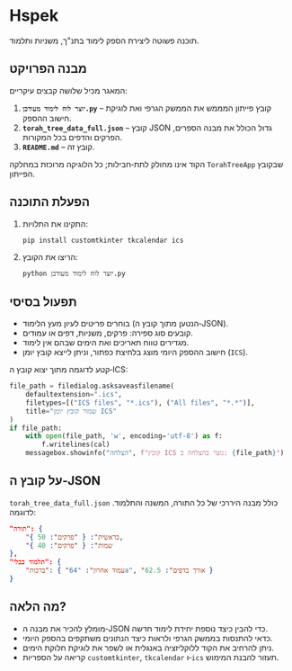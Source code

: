 # Hspek
תוכנה פשוטה ליצירת הספק לימוד בתנ"ך, משניות ותלמוד.

## מבנה הפרויקט
המאגר מכיל שלושה קבצים עיקריים:
1. **`יוצר לוח לימוד מעודכן.py`** – קובץ פייתון המממש את הממשק הגרפי ואת לוגיקת חישוב ההספק.
2. **`torah_tree_data_full.json`** – קובץ JSON גדול הכולל את מבנה הספרים, הפרקים והדפים בכל המקורות.
3. **`README.md`** – קובץ זה.

הקוד אינו מחולק לתת‑חבילות; כל הלוגיקה מרוכזת במחלקה `TorahTreeApp` שבקובץ הפייתון.

## הפעלת התוכנה
1. התקינו את התלויות:
   ```bash
   pip install customtkinter tkcalendar ics
   ```
2. הריצו את הקובץ:
   ```bash
   python יוצר לוח לימוד מעודכן.py
   ```

## תפעול בסיסי
- בוחרים פריטים לעיון מעץ הלימוד (הנטען מתוך קובץ ה‑JSON).
- קובעים סוג ספירה: פרקים, משניות, דפים או עמודים.
- מגדירים טווח תאריכים ואת הימים שבהם אין לימוד.
- חישוב ההספק היומי מוצג בלחיצת כפתור, וניתן לייצא קובץ יומן (`ICS`).

קטע לדוגמה מתוך יצוא קובץ ה‑ICS:
```python
file_path = filedialog.asksaveasfilename(
    defaultextension=".ics",
    filetypes=[("ICS files", "*.ics"), ("All files", "*.*")],
    title="שמור קובץ יומן ICS"
)
if file_path:
    with open(file_path, 'w', encoding='utf-8') as f:
        f.writelines(cal)
    messagebox.showinfo("הצלחה", f"קובץ ICS נוצר בהצלחה ב: {file_path}")
```

## על קובץ ה‑JSON
`torah_tree_data_full.json` כולל מבנה היררכי של כל התורה, המשנה והתלמוד. לדוגמה:
```json
"תורה": {
    "בראשית": { "פרקים": 50 },
    "שמות": { "פרקים": 40 }
},
"תלמוד בבלי": {
    "ברכות": { "עמוד אחרון": "64a", "אורך בדפים": 62.5 }
}
```

## מה הלאה?
- מומלץ להכיר את מבנה ה‑JSON כדי להבין כיצד נוספת יחידת לימוד חדשה.
- כדאי להתנסות בממשק הגרפי ולראות כיצד הנתונים משתקפים בהספק היומי.
- ניתן להרחיב את הקוד ללוקליזציה באנגלית או לשפר את לוגיקת חלוקת הימים.
- קריאה על הספריות `customtkinter`, `tkcalendar` ו‑`ics` תעזור להבנת המימוש.
